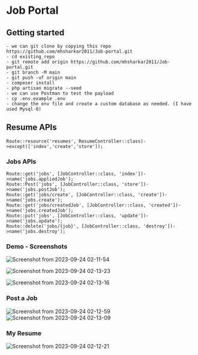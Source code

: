 # Job Portal

## Getting started
    - we can git clone by copying this repo https://github.com/mhsharkar2011/Job-portal.git
    - cd existing_repo
    - git remote add origin https://github.com/mhsharkar2011/Job-portal.git
    - git branch -M main
    - git push -uf origin main
    - composer install
    - php artisan migrate --seed
    - we can use Postman to test the payload
    - cp .env.example .env
    - change the env file and create a custom database as needed. (I have used Mysql-8) 


## Resume APIs
    Route::resource('resumes', ResumeController::class)->except(['index','create','store']);
### Jobs APIs
    Route::get('jobs', [JobController::class, 'index'])->name('jobs.appliedJob');
    Route::Post('jobs', [JobController::class, 'store'])->name('jobs.postJob');
    Route::get('jobs/create', [JobController::class, 'create'])->name('jobs.create');
    Route::get('jobs/createdJob', [JobController::class, 'created'])->name('jobs.createdJob');
    Route::put('jobs', [JobController::class, 'update'])->name('jobs.update');
    Route::delete('jobs/{job}', [JobController::class, 'destroy'])->name('jobs.destroy');


### Demo - Screenshots

![Screenshot from 2023-09-24 02-11-54](https://github.com/mhsharkar2011/Job-portal/assets/51879416/308a25e7-3ffc-41dc-a860-dc81b06c49c5)

![Screenshot from 2023-09-24 02-13-23](https://github.com/mhsharkar2011/Job-portal/assets/51879416/281fc6ba-32b3-4800-8607-d0490b4272ab)

![Screenshot from 2023-09-24 02-13-16](https://github.com/mhsharkar2011/Job-portal/assets/51879416/4ecbf458-7e1d-4fca-905e-4ce8a1434fe2)
### Post a Job
![Screenshot from 2023-09-24 02-12-59](https://github.com/mhsharkar2011/Job-portal/assets/51879416/1cea2c9c-eaa6-49cb-a86c-b26cb0c42a81)
![Screenshot from 2023-09-24 02-13-09](https://github.com/mhsharkar2011/Job-portal/assets/51879416/a9bbea20-d072-44ac-bd68-56fb6ee12e40)
### My Resume
![Screenshot from 2023-09-24 02-12-21](https://github.com/mhsharkar2011/Job-portal/assets/51879416/50cefe74-125c-46cd-a687-fef8b0ec392c)
